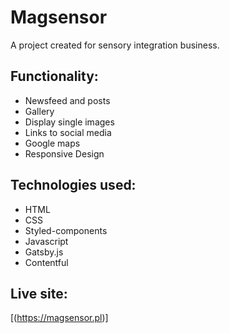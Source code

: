 # Magsensor
A project created for sensory integration business.

## Functionality:
- Newsfeed and posts
- Gallery
- Display single images
- Links to social media
- Google maps
- Responsive Design

## Technologies used:
- HTML
- CSS
- Styled-components
- Javascript
- Gatsby.js
- Contentful

## Live site:
[(https://magsensor.pl)]
 
